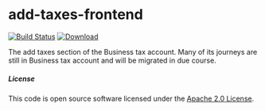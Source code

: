 
# add-taxes-frontend

[![Build Status](https://travis-ci.org/hmrc/add-taxes-frontend.svg?branch=master)](https://travis-ci.org/hmrc/add-taxes-frontend) [ ![Download](https://api.bintray.com/packages/hmrc/releases/add-taxes-frontend/images/download.svg) ](https://bintray.com/hmrc/releases/add-taxes-frontend/_latestVersion)

The add taxes section of the Business tax account.
Many of its journeys are still in Business tax account and will be migrated in due course.
##### License

This code is open source software licensed under the [Apache 2.0 License]("http://www.apache.org/licenses/LICENSE-2.0.html").